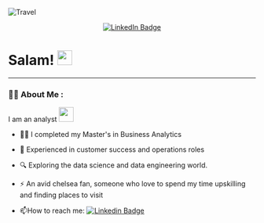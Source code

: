<!--
**JoseJondoe/JoseJondoe** is a ✨ _special_ ✨ repository because its `README.md` (this file) appears on your GitHub profile.

Here are some ideas to get you started:

- 🔭 I’m currently working on ...
- 🌱 I’m currently learning ...
- 👯 I’m looking to collaborate on ...
- 🤔 I’m looking for help with ...
- 💬 Ask me about ...
- 📫 How to reach me: ...
- 😄 Pronouns: ...
- ⚡ Fun fact: ...
-->

![Travel](https://github.com/JoseJondoe/markdown-demo/blob/main/20140418_190349.jpg)
<div id="badges" align="center">
  <a href="https://www.linkedin.com/in/syed-ismail-48140182/">
    <img src="https://img.shields.io/badge/LinkedIn-blue?style=for-the-badge&logo=linkedin&logoColor=white" alt="LinkedIn Badge"/>
  </a>
</div>

<div id="badges" align="center">
<img src="https://komarev.com/ghpvc/?username=JoseJondoe&style=flat-square&color=blue" alt=""/>
</div>
<h1>
  Salam!
  <img src="https://media.giphy.com/media/hvRJCLFzcasrR4ia7z/giphy.gif" width="30px"/>
</h1>

---

### :man_technologist: About Me :
I am an analyst <img src="https://media.giphy.com/media/WUlplcMpOCEmTGBtBW/giphy.gif" width="30">
- :man_student: I completed my Master's in Business Analytics

- :necktie: Experienced in customer success and operations roles

- :mag: Exploring the data science and data engineering world.

- :zap: An avid chelsea fan, someone who love to spend my time upskilling and finding places to visit 

- :mailbox:How to reach me: [![Linkedin Badge](https://img.shields.io/badge/-SyedIsmail-blue?style=flat&logo=Linkedin&logoColor=white)](https://www.linkedin.com/in/syed-ismail-48140182/)
